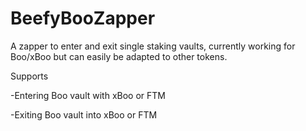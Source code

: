 # BeefyBooZapper

A zapper to enter and exit single staking vaults, currently working for Boo/xBoo but can easily be adapted to other tokens.

Supports

-Entering Boo vault with xBoo or FTM

-Exiting Boo vault into xBoo or FTM
